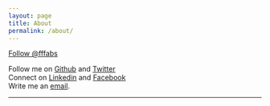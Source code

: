 ```yaml
---
layout: page
title: About
permalink: /about/
---
```


<a class="twitter-follow-button"
  href="https://twitter.com/v2s2c"
  data-show-count="true"
  data-size="large">
Follow @fffabs
</a>

Follow me on [Github](https://github.com/nickbalestra) and [Twitter](https://twitter.com/nickbalestra)<br>
Connect on [Linkedin](https://linkedin.com/in/nickbalestra) and [Facebook](https://facebook.com/nickbalestra)<br>
Write me an [email](mailto:nick@balestra.ch).
***
